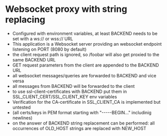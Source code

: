 # Websocket proxy with string replacing

* Configured with environment variables, at least BACKEND needs to be set with a ws:// or wss:// URL
* This application is a Websocket server providing an websocket endpoint listening on PORT (8080 by default)
* the client request path is ignored, so /foobar will also get proxied to the same BACKEND URL
* GET request parameters from the client are appended to the BACKEND URL
* all websocket messages/queries are forwarded to BACKEND and vice versa
* all messages from BACKEND will be forwarded to the client
* to use ssl-client-certificates with BACKEND put them in SSL_CLIENT_CERT/SSL_CLIENT_KEY env variables
* Verification for the CA-certificate in SSL_CLIENT_CA is implemented but untested
* (all certs/keys in PEM format starting with "-----BEGIN..." includinig newlines)
* on the answer of BACKEND string replacement can be performed: all occurrences of OLD_HOST strings are replaced with NEW_HOST

